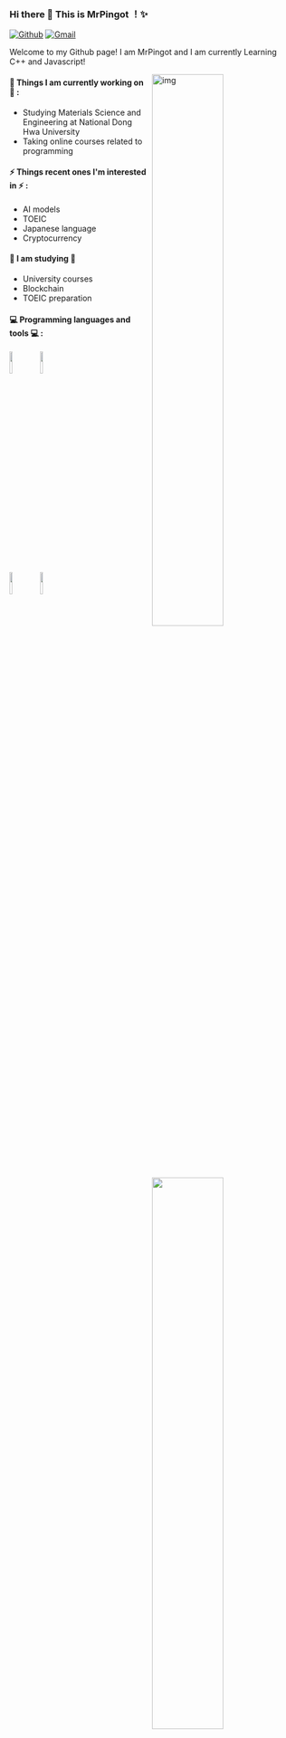 ### Hi there 👋 This is MrPingot ！✨ 
 
 
[![Github](https://img.shields.io/badge/-Github-000?style=flat&logo=Github&logoColor=white)](https://github.com/MrPingot)
[![Gmail](https://img.shields.io/badge/-Gmail-c14438?style=flat&logo=Gmail&logoColor=white)](hank950308@gmail.com)
 
Welcome to my Github page! I am MrPingot and I am currently Learning C++ and Javascript!  
 
<img align="right" alt="img" src="https://github.com/MrPingot/MrPingot/blob/main/img/pic.jpg" width="50%" height="auto" />
 
 
#### 🌱 Things I am currently working on 🌱 : 
- Studying Materials Science and Engineering at National Dong Hwa University
- Taking online courses related to programming
 
 
#### ⚡ Things recent ones I'm interested in ⚡ : 
- AI models
- TOEIC
- Japanese language
- Cryptocurrency
#### 🌻 I am studying 🌻
- University courses
- Blockchain
- TOEIC preparation
#### :computer: Programming languages and tools :computer: : 
<p>
<img width="50%" align="right" src="https://github-readme-stats.vercel.app/api?username=MrPingot&show_icons=true&hide_border=true" />
<code><img width="10%" src="https://www.vectorlogo.zone/logos/ubuntu/ubuntu-ar21.svg"></code>
<code><img width="10%" src="https://www.vectorlogo.zone/logos/python/python-ar21.svg"></code>
<br />
<code><img width="10%" src="https://www.vectorlogo.zone/logos/visualstudio_code/visualstudio_code-ar21.svg"></code>
<code><img width="10%" src="https://www.vectorlogo.zone/logos/reactjs/reactjs-ar21.svg"></code>
</p>
